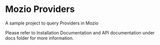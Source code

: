 Mozio Providers
==============================

A sample project to query Providers in Mozio

Please refer to Installation Documentation and API documentation under docs folder for more information.